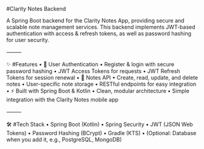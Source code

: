 #Clarity Notes Backend

A Spring Boot backend for the Clarity Notes App, providing secure and scalable note management services.
This backend implements JWT-based authentication with access & refresh tokens, as well as password hashing for user security.

⸻

✨ #Features
	•	🔐 User Authentication
	•	Register & login with secure password hashing
	•	JWT Access Tokens for requests
	•	JWT Refresh Tokens for session renewal
	•	📝 Notes API
	•	Create, read, update, and delete notes
	•	User-specific note storage
	•	RESTful endpoints for easy integration
	•	⚡ Built with Spring Boot & Kotlin
	•	Clean, modular architecture
	•	Simple integration with the Clarity Notes mobile app

⸻

🛠️ #Tech Stack
	•	Spring Boot (Kotlin)
	•	Spring Security
	•	JWT (JSON Web Tokens)
	•	Password Hashing (BCrypt)
	•	Gradle (KTS)
	•	(Optional: Database when you add it, e.g., PostgreSQL, MongoDB)
